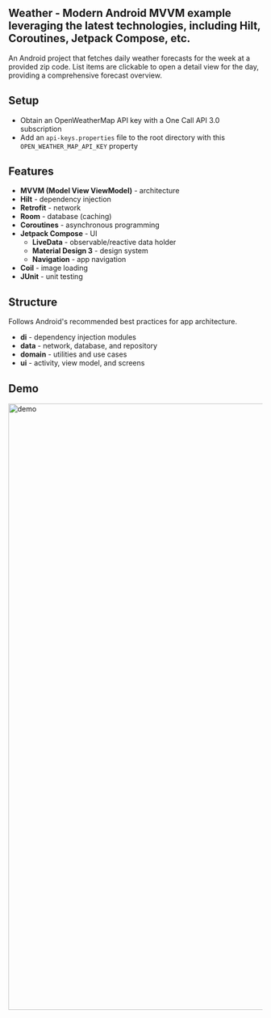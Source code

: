 ## Weather - Modern Android MVVM example leveraging the latest technologies, including Hilt, Coroutines, Jetpack Compose, etc.

An Android project that fetches daily weather forecasts for the week at a provided zip code. List
items are clickable to open a detail view for the day, providing a comprehensive forecast overview.

## Setup

- Obtain an OpenWeatherMap API key with a One Call API 3.0 subscription
- Add an `api-keys.properties` file to the root directory with this `OPEN_WEATHER_MAP_API_KEY`
  property

## Features

- **MVVM (Model View ViewModel)** - architecture
- **Hilt** - dependency injection
- **Retrofit** - network
- **Room** - database (caching)
- **Coroutines** - asynchronous programming
- **Jetpack Compose** - UI
    - **LiveData** - observable/reactive data holder
    - **Material Design 3** - design system
    - **Navigation** - app navigation
- **Coil** - image loading
- **JUnit** - unit testing

## Structure

Follows Android's recommended best practices for app architecture.

- **di** - dependency injection modules
- **data** - network, database, and repository
- **domain** - utilities and use cases
- **ui** - activity, view model, and screens

## Demo

<img src="demo.gif" alt="demo" height=1200 width=540>
